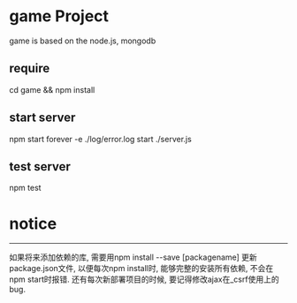 game Project
================

game is based on the node.js, mongodb

require
--------
cd game && npm install


start server
-----------
npm start
forever -e ./log/error.log start ./server.js

test server
--------------
npm test

# notice
--------------
如果将来添加依赖的库, 需要用npm install --save [packagename] 更新package.json文件, 以便每次npm install时, 能够完整的安装所有依赖, 不会在npm start时报错.
还有每次新部署项目的时候, 要记得修改ajax在_csrf使用上的bug.
